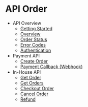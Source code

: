 # API Order

* API Overview
  * [Getting Started](../faq/GetStarted.md)
  * [Overview](../faq/Overview.md)
  * [Order Status](../basic/OrderStatus.md)
  * [Error Codes](../basic/ErrorCodes.md)
  * [Authentication](../basic/Authentication.md)
* Payment API
  * [Create Order](CreateOrder.md)
  * [Payment Callback (Webhook)](PaymentCallback.md)
* In-House API
  * [Get Order](GetOrder.md)
  * [Get Orders](GetOrders.md)
  * [Checkout Order](CheckoutOrder.md)
  * [Cancel Order](CancelOrder.md)
  * [Refund](Refund.md)

